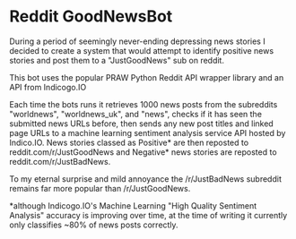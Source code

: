 # Reddit GoodNewsBot

During a period of seemingly never-ending depressing news stories I decided to create a system that would  attempt to identify positive news stories and post them to a "JustGoodNews" sub on reddit.

This bot uses the popular PRAW Python Reddit API wrapper library and an API from Indicogo.IO 

Each time the bots runs it retrieves 1000 news posts from the subreddits "worldnews", "worldnews_uk", and "news", checks if it has seen the submitted news URLs before, then sends any new post titles and linked page URLs to a machine learning sentiment analysis service API hosted by Indico.IO.  News stories classed as Positive* are then reposted to reddit.com/r/JustGoodNews and Negative* news stories are reposted to reddit.com/r/JustBadNews.

To my eternal surprise and mild annoyance the /r/JustBadNews subreddit remains far more popular than /r/JustGoodNews.

*although Indicogo.IO's Machine Learning "High Quality Sentiment Analysis" accuracy is improving over time, at the time of writing it currently only classifies ~80% of news posts correctly.  
